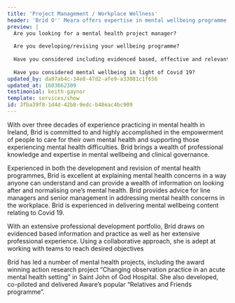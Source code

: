 ```yaml
---
title: 'Project Management / Workplace Wellness'
header: 'Bríd O'' Meara offers expertise in mental wellbeing programme development and project management'
preview: |
  Are you looking for a mental health project manager?
  
  Are you developing/revising your wellbeing programme?
  
  Have you considered including evidenced based, effective and relevant material on mental health and wellbeing?
  
  Have you considered mental wellbeing in light of Covid 19?
updated_by: da07ab4c-34e8-47d2-afe9-a33081c1f656
updated_at: 1603662309
testimonial: keith-gaynor
template: services/show
id: 3fba39f8-1d4d-42b8-9edc-b48eac4bc909
---
```

With over three decades of experience practicing in mental health in Ireland, Brid is committed to and highly accomplished in the empowerment of people to care for their own mental health and supporting those experiencing mental health difficulties. Bríd brings a wealth of professional knowledge and expertise in mental wellbeing and clinical governance.

Experienced in both the development and revision of mental health programmes, Bríd is excellent at explaining mental health concerns in a way anyone can understand and can provide a wealth of information on looking after and normalising one’s mental health. Bríd provides advice for line managers and senior management in addressing mental health concerns in the workplace. Bríd is experienced in delivering mental wellbeing content relating to Covid 19.

With an extensive professional development portfolio, Bríd draws on evidenced based information and practice as well as her extensive professional experience. Using a collaborative approach, she is adept at working with teams to reach desired objectives 

Bríd has led a number of mental health projects, including the award winning action research project “Changing observation practice in an acute mental health setting” in Saint John of God Hospital. She also developed, co-piloted and delivered Aware’s popular “Relatives and Friends programme”.